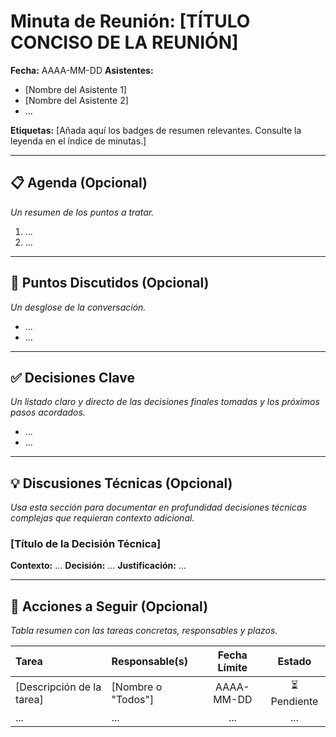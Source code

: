 # Minuta de Reunión: [TÍTULO CONCISO DE LA REUNIÓN]

**Fecha:** AAAA-MM-DD
**Asistentes:**
- [Nombre del Asistente 1]
- [Nombre del Asistente 2]
- ...

**Etiquetas:** [Añada aquí los badges de resumen relevantes. Consulte la leyenda en el índice de minutas.]

---

## 📋 Agenda (Opcional)
*Un resumen de los puntos a tratar.*
1.  ...
2.  ...

---

## 💬 Puntos Discutidos (Opcional)
*Un desglose de la conversación.*
*   ...
*   ...

---

## ✅ Decisiones Clave
*Un listado claro y directo de las decisiones finales tomadas y los próximos pasos acordados.*
*   ...
*   ...

---

## 💡 Discusiones Técnicas (Opcional)
*Usa esta sección para documentar en profundidad decisiones técnicas complejas que requieran contexto adicional.*

### [Título de la Decisión Técnica]
**Contexto:** ...
**Decisión:** ...
**Justificación:** ...

---

## 🚀 Acciones a Seguir (Opcional)
*Tabla resumen con las tareas concretas, responsables y plazos.*

| Tarea | Responsable(s) | Fecha Límite | Estado |
| :--- | :--- | :---: | :---: |
| [Descripción de la tarea] | [Nombre o "Todos"] | AAAA-MM-DD | ⏳ Pendiente |
| ... | ... | ... | ... |